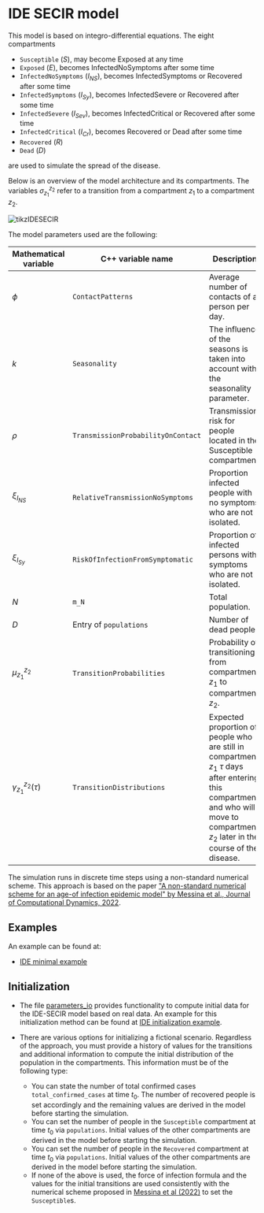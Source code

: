 # IDE SECIR model

This model is based on integro-differential equations.
The eight compartments 
- `Susceptible` ($S$), may become Exposed at any time
- `Exposed` ($E$), becomes InfectedNoSymptoms after some time
- `InfectedNoSymptoms` ($I_{NS}$), becomes InfectedSymptoms or Recovered after some time
- `InfectedSymptoms` ($I_{Sy}$), becomes InfectedSevere or Recovered after some time
- `InfectedSevere` ($I_{Sev}$), becomes InfectedCritical or Recovered after some time
- `InfectedCritical` ($I_{Cr}$), becomes Recovered or Dead after some time
- `Recovered` ($R$)
- `Dead` ($D$)

are used to simulate the spread of the disease.

Below is an overview of the model architecture and its compartments.
The variables $\sigma_{z_1}^{z_2}$ refer to a transition from a compartment $z_1$ to a compartment $z_2$.

![tikzIDESECIR](https://github.com/SciCompMod/memilio/assets/70579874/3500421a-035c-4ce1-ae95-a54d8097be82)

The model parameters used are the following:

| Mathematical variable                   | C++ variable name | Description |
|---------------------------- | --------------- | -------------------------------------------------------------------------------------------------- |
| $\phi$                      |  `ContactPatterns`               | Average number of contacts of a person per day. |
| $k$                      |  `Seasonality`               |  The influence of the seasons is taken into account with the seasonality parameter. |
| $\rho$                      |  `TransmissionProbabilityOnContact`               | Transmission risk for people located in the Susceptible compartment. |
| $\xi_{I_{NS}}$               |  `RelativeTransmissionNoSymptoms`               | Proportion infected people with no symptoms who are not isolated. |
| $\xi_{I_{Sy}}$               | `RiskOfInfectionFromSymptomatic`                | Proportion of infected persons with symptoms who are not isolated. |
| $N$                         | `m_N`   | Total population. |
| $D$                         |  Entry of `populations`  | Number of dead people. |
| $\mu_{z_1}^{z_2}$              |   `TransitionProbabilities`              | Probability of transitioning from compartment $z_1$ to compartment $z_2$. |  
| $\gamma_{z_1}^{z_2}(\tau)$              |   `TransitionDistributions`              | Expected proportion of people who are still in compartment $z_1$ $\tau$ days after entering this compartment and who will move to compartment $z_2$ later in the course of the disease. |  

The simulation runs in discrete time steps using a non-standard numerical scheme. This approach is based on the paper ["A non-standard numerical scheme for an age-of infection epidemic model" by Messina et al., Journal of Computational Dynamics, 2022](https://doi.org/10.3934/jcd.2021029). 

## Examples

An example can be found at:

- [IDE minimal example](../../examples/ide_secir.cpp)

## Initialization 

- The file [parameters_io](parameters_io.h) provides functionality to compute initial data for the IDE-SECIR model based on real data. An example for this initialization method can be found at [IDE initialization example](../../examples/ide_initialization.cpp).

- There are various options for initializing a fictional scenario. Regardless of the approach, you must provide a history of values for the transitions and additional information to compute the initial distribution of the population in the compartments. This information must be of the following type:  

    - You can state the number of total confirmed cases `total_confirmed_cases` at time $t_0$. The number of recovered people is set accordingly and the remaining values are derived in the model before starting the simulation.
    - You can set the number of people in the `Susceptible` compartment at time $t_0$ via `populations`. Initial values of the other compartments are derived in the model before starting the simulation.
    - You can set the number of people in the `Recovered` compartment at time $t_0$ via `populations`. Initial values of the other compartments are derived in the model before starting the simulation.
    - If none of the above is used, the force of infection formula and the values for the initial transitions are used consistently with the numerical scheme proposed in [Messina et al (2022)](https://doi.org/10.3934/jcd.2021029) to set the `Susceptible`s. 
